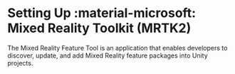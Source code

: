 # Setting Up :material-microsoft: Mixed Reality Toolkit (MRTK2)
The Mixed Reality Feature Tool is an application that enables developers to discover, update, and add Mixed Reality feature packages into Unity projects.



